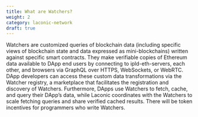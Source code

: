 ```yaml
---
title: What are Watchers?
weight: 2
category: laconic-network
draft: true
---
```


Watchers are customized queries of blockchain data (including specific views of blockchain state and data expressed as mini-blockchains) written against specific smart contracts. They make verifiable copies of Ethereum data available to DApp end users by connecting to ipld-eth-servers, each other, and browsers via GraphQL over HTTPS, WebSockets, or WebRTC. DApp developers can access these custom data transformations via the Watcher registry, a marketplace that facilitates the registration and discovery of Watchers. Furthermore, DApps use Watchers to fetch, cache, and query their DApp’s data, while Laconic coordinates with the Watchers to scale fetching queries and share verified cached results. There will be token incentives for programmers who write Watchers. 
